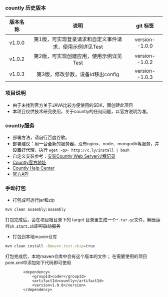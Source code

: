 ### countly 历史版本

| 版本名称 | 说明 | git 标签 |
| :---: | :---: | :---: |
|  v1.0.0 | 第1版，可实现登录请求和自定义事件请求，使用示例详见Test | version--1.0.0 |
|  v1.0.2 | 第2版，可实现创建应用，使用示例详见Test | version--1.0.2 |
|  v1.0.3 | 第3版，修改参数，设备id移出config | version--1.0.3 |

### 项目说明
- 由于未找到官方关于JAVA比较方便使用的SDK，固创建此项目
- 本项目仅供技术研究使用，关于countly的任何问题，以官方说明为准。

### countly服务
- 部署方法，请自行百度谷歌。
- 部署建议：用一台全新的服务器，没有nginx、node、mongodb等服务，并设置好代理，执行 ` wget -qO- http://c.ly/install | bash `
- 自定义安装参考：[安装Countly Web Server过程记录](https://www.cnblogs.com/lulee007/p/4570325.html)
- [Countly官方地址](https://count.ly/)
- [Countly Help Center](https://support.count.ly/hc/en-us)
- [官方API](https://api.count.ly/reference)

### 手动打包

- 打包成可运行jar和zip
```bash
mvn clean assembly:assembly
```
打包完成后，会在项目根目录下的 target 目录里生成一个`*.tar.gz`文件，~~解压运行`sh start.sh`即可启动服务~~

- 打包到本地maven仓库
```bash
mvn clean install -Dmaven.test.skip=true
```
打包完成后，本地maven仓库中会有这个版本的文件；
在需要使用的项目pom.xml中添加如下代码即可使用

```
        <dependency>
            <groupId>coder</groupId>
            <artifactId>countly</artifactId>
            <version>1.0.0</version>
        </dependency>
```

